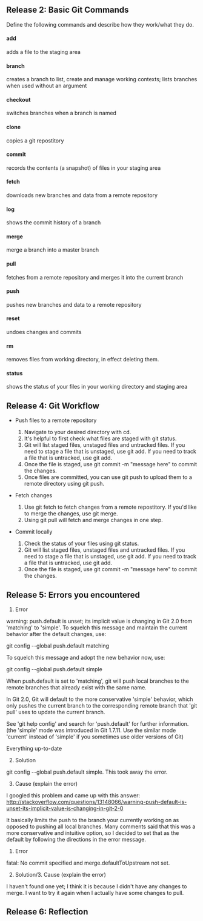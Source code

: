 ## Release 2: Basic Git Commands
Define the following commands and describe how they work/what they do.  


#### add
adds a file to the staging area

#### branch
creates a branch to list, create and manage working contexts; lists branches when used without an argument

#### checkout
switches branches when a branch is named

#### clone
copies a git repostitory 

#### commit
records the contents (a snapshot) of files in your staging area

#### fetch
downloads new branches and data from a remote repository

#### log
shows the commit history of a branch

#### merge
merge a branch into a master branch

#### pull
fetches from a remote repository and merges it into the current branch

#### push
pushes new branches and data to a remote repository

#### reset
undoes changes and commits

#### rm
removes files from working directory, in effect deleting them.  

#### status
shows the status of your files in your working directory and staging area


## Release 4: Git Workflow

- Push files to a remote repository
	1.  Navigate to your desired directory with cd.  
	2.  It's helpful to first check what files are staged with git status.  
	3.  Git will list staged files, unstaged files and untracked files.  If you need to stage a file that is unstaged, use git add.  If you need to track a file that is untracked, use git add.  
	4.  Once the file is staged, use git commit -m "message here" to commit the changes.  
	5.  Once files are committed, you can use git push to upload them to a remote directory using git push.

- Fetch changes
	1.  Use git fetch to fetch changes from a remote repostitory.  If you'd like to merge the changes, use git merge.
	2.  Using git pull will fetch and merge changes in one step.  

- Commit locally
	1.  Check the status of your files using git status.  
	2.  Git will list staged files, unstaged files and untracked files.  If you need to stage a file that is unstaged, use git add.  If you need to track a file that is untracked, use git add.  
	3.  Once the file is staged, use git commit -m "message here" to commit the changes.  

## Release 5: Errors you encountered
1. Error

warning: push.default is unset; its implicit value is changing in
Git 2.0 from 'matching' to 'simple'. To squelch this message
and maintain the current behavior after the default changes, use:

  git config --global push.default matching

To squelch this message and adopt the new behavior now, use:

  git config --global push.default simple

When push.default is set to 'matching', git will push local branches
to the remote branches that already exist with the same name.

In Git 2.0, Git will default to the more conservative 'simple'
behavior, which only pushes the current branch to the corresponding
remote branch that 'git pull' uses to update the current branch.

See 'git help config' and search for 'push.default' for further information.
(the 'simple' mode was introduced in Git 1.7.11. Use the similar mode
'current' instead of 'simple' if you sometimes use older versions of Git)

Everything up-to-date

2. Solution

git config --global push.default simple.  This took away the error.  

3. Cause (explain the error)

I googled this problem and came up with this answer:  http://stackoverflow.com/questions/13148066/warning-push-default-is-unset-its-implicit-value-is-changing-in-git-2-0

It basically limits the push to the branch your currently working on as opposed to pushing all local branches.  Many comments said that this was a more conservative and intuitive option, so I decided to set that as the default by following the directions in the error message.  

1. Error 

fatal: No commit specified and merge.defaultToUpstream not set.

2. Solution/3. Cause (explain the error)

I haven't found one yet;  I think it is because I didn't have any changes to merge.  I want to try it again when I actually have some changes to pull.  




## Release 6: Reflection